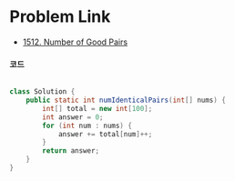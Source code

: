 # Problem Link
- [1512. Number of Good Pairs](https://leetcode.com/problems/number-of-good-pairs/)

#### 코드

```java

class Solution {
    public static int numIdenticalPairs(int[] nums) {
        int[] total = new int[100];
        int answer = 0;
        for (int num : nums) {
            answer += total[num]++;
        }
        return answer;
    }
}

```
